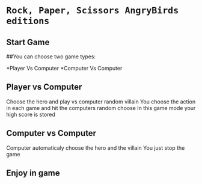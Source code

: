 # `Rock, Paper, Scissors AngryBirds editions` 
##  Start Game

##You can choose two game types:

*Player Vs Computer
*Computer Vs Computer

## Player vs Computer
Choose the hero and play vs computer random villain
You choose the action in each game and hit the computers random choose
In this game mode your high score is stored

## Computer vs Computer
Computer automaticaly choose the hero and the villain
You just stop the game 

## Enjoy in game


